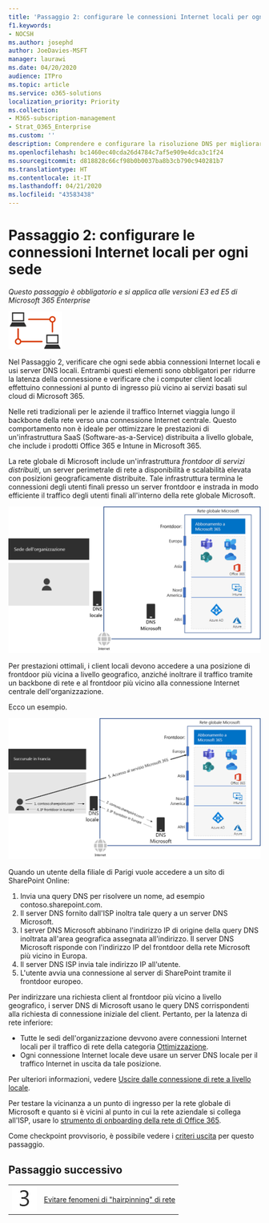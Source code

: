 ```yaml
---
title: 'Passaggio 2: configurare le connessioni Internet locali per ogni sede'
f1.keywords:
- NOCSH
ms.author: josephd
author: JoeDavies-MSFT
manager: laurawi
ms.date: 04/20/2020
audience: ITPro
ms.topic: article
ms.service: o365-solutions
localization_priority: Priority
ms.collection:
- M365-subscription-management
- Strat_O365_Enterprise
ms.custom: ''
description: Comprendere e configurare la risoluzione DNS per migliorare le prestazioni.
ms.openlocfilehash: bc1460ec40cda26d4784c7af5e909e4dca3c1f24
ms.sourcegitcommit: d818828c66cf98b0b0037ba8b3cb790c940281b7
ms.translationtype: HT
ms.contentlocale: it-IT
ms.lasthandoff: 04/21/2020
ms.locfileid: "43583438"
---
```

# <a name="step-2-configure-local-internet-connections-for-each-office"></a>Passaggio 2: configurare le connessioni Internet locali per ogni sede

*Questo passaggio è obbligatorio e si applica alle versioni E3 ed E5 di Microsoft 365 Enterprise*

![Fase 1: collegamento in rete](../media/deploy-foundation-infrastructure/networking_icon-small.png)

Nel Passaggio 2, verificare che ogni sede abbia connessioni Internet locali e usi server DNS locali. Entrambi questi elementi sono obbligatori per ridurre la latenza della connessione e verificare che i computer client locali effettuino connessioni al punto di ingresso più vicino ai servizi basati sul cloud di Microsoft 365.

Nelle reti tradizionali per le aziende il traffico Internet viaggia lungo il backbone della rete verso una connessione Internet centrale. Questo comportamento non è ideale per ottimizzare le prestazioni di un'infrastruttura SaaS (Software-as-a-Service) distribuita a livello globale, che include i prodotti Office 365 e Intune in Microsoft 365.

La rete globale di Microsoft include un'infrastruttura *frontdoor di servizi distribuiti*, un server perimetrale di rete a disponibilità e scalabilità elevata con posizioni geograficamente distribuite. Tale infrastruttura termina le connessioni degli utenti finali presso un server frontdoor e instrada in modo efficiente il traffico degli utenti finali all'interno della rete globale Microsoft.

![Rete globale Microsoft](../media/networking-dns-resolution-same-location/microsoft-global-network.png)

Per prestazioni ottimali, i client locali devono accedere a una posizione di frontdoor più vicina a livello geografico, anziché inoltrare il traffico tramite un backbone di rete e al frontdoor più vicino alla connessione Internet centrale dell'organizzazione.

Ecco un esempio.

![Esempio di utilizzo della rete globale Microsoft](../media/networking-dns-resolution-same-location/microsoft-global-network-example.png)

Quando un utente della filiale di Parigi vuole accedere a un sito di SharePoint Online:

1. Invia una query DNS per risolvere un nome, ad esempio contoso.sharepoint.com. 
2. Il server DNS fornito dall'ISP inoltra tale query a un server DNS Microsoft.
3. I server DNS Microsoft abbinano l'indirizzo IP di origine della query DNS inoltrata all'area geografica assegnata all'indirizzo. Il server DNS Microsoft risponde con l'indirizzo IP del frontdoor della rete Microsoft più vicino in Europa.
4. Il server DNS ISP invia tale indirizzo IP all'utente.
5. L'utente avvia una connessione al server di SharePoint tramite il frontdoor europeo.

Per indirizzare una richiesta client al frontdoor più vicino a livello geografico, i server DNS di Microsoft usano le query DNS corrispondenti alla richiesta di connessione iniziale del client. Pertanto, per la latenza di rete inferiore:

- Tutte le sedi dell'organizzazione devvono avere connessioni Internet locali per il traffico di rete della categoria [Ottimizzazione](https://docs.microsoft.com/office365/enterprise/office-365-network-connectivity-principles#new-office-365-endpoint-categories).
- Ogni connessione Internet locale deve usare un server DNS locale per il traffico Internet in uscita da tale posizione.

Per ulteriori informazioni, vedere [Uscire dalle connessione di rete a livello locale](https://docs.microsoft.com/office365/enterprise/office-365-network-connectivity-principles#egress-network-connections-locally). 

Per testare la vicinanza a un punto di ingresso per la rete globale di Microsoft e quanto si è vicini al punto in cui la rete aziendale si collega all'ISP, usare lo [strumento di onboarding della rete di Office 365](https://connectivity.office.com/).

Come checkpoint provvisorio, è possibile vedere i [criteri uscita](networking-exit-criteria.md#crit-networking-step2) per questo passaggio.

## <a name="next-step"></a>Passaggio successivo

|||
|:-------|:-----|
|![Passaggio 3](../media/stepnumbers/Step3.png)|[Evitare fenomeni di "hairpinning" di rete](networking-avoid-network-hairpins.md)|
